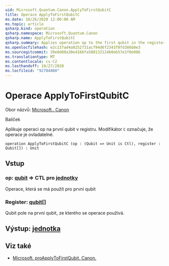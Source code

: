 ```yaml
---
uid: Microsoft.Quantum.Canon.ApplyToFirstQubitC
title: Operace ApplyToFirstQubitC
ms.date: 10/26/2020 12:00:00 AM
ms.topic: article
qsharp.kind: operation
qsharp.namespace: Microsoft.Quantum.Canon
qsharp.name: ApplyToFirstQubitC
qsharp.summary: Applies operation op to the first qubit in the register. The modifier `C` indicates that the operation is controllable.
ms.openlocfilehash: e2c137ad4a8252731acf94d6f2343f8fd386b8e3
ms.sourcegitcommit: 29e0d88a30e4166fa580132124b0eb57e1f0e986
ms.translationtype: MT
ms.contentlocale: cs-CZ
ms.lasthandoff: 10/27/2020
ms.locfileid: "92704880"
---
```

# <a name="applytofirstqubitc-operation"></a>Operace ApplyToFirstQubitC

Obor názvů: [Microsoft.. Canon](xref:Microsoft.Quantum.Canon)

Balíček [](https://nuget.org/packages/)


Aplikuje operaci op na první qubit v registru.
Modifikátor `C` označuje, že operace je ovladatelné.

```qsharp
operation ApplyToFirstQubitC (op : (Qubit => Unit is Ctl), register : Qubit[]) : Unit
```


## <a name="input"></a>Vstup

### <a name="op--qubit--unit-ctl"></a>op: [qubit](xref:microsoft.quantum.lang-ref.qubit) => CTL pro [jednotky](xref:microsoft.quantum.lang-ref.unit)

Operace, která se má použít pro první qubit


### <a name="register--qubit"></a>Register: [qubit](xref:microsoft.quantum.lang-ref.qubit)[]

Qubit pole na první qubit, ze kterého se operace používá.



## <a name="output--unit"></a>Výstup: [jednotka](xref:microsoft.quantum.lang-ref.unit)



## <a name="see-also"></a>Viz také

- [Microsoft. proApplyToFirstQubit. Canon.](xref:Microsoft.Quantum.Canon.ApplyToFirstQubit)